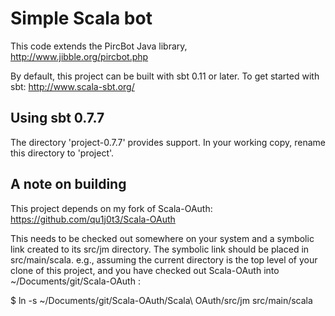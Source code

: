 # Simple Scala bot #

This code extends the PircBot Java library, http://www.jibble.org/pircbot.php

By default, this project can be built with sbt 0.11 or later.
To get started with sbt: http://www.scala-sbt.org/

## Using sbt 0.7.7 ##

The directory 'project-0.7.7' provides support. In your working copy, rename this directory
to 'project'.

## A note on building ##

This project depends on my fork of Scala-OAuth: https://github.com/qu1j0t3/Scala-OAuth

This needs to be checked out somewhere on your system and a symbolic link created to its src/jm
directory. The symbolic link should be placed in src/main/scala. e.g., assuming the current directory
is the top level of your clone of this project, and you have checked out Scala-OAuth into
~/Documents/git/Scala-OAuth :

$ ln -s ~/Documents/git/Scala-OAuth/Scala\ OAuth/src/jm src/main/scala
